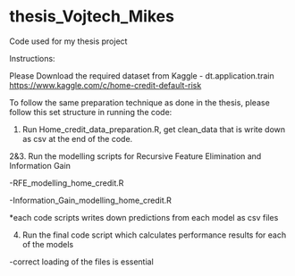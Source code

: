 # thesis_Vojtech_Mikes
Code used for my thesis project

Instructions:

Please Download the required dataset from Kaggle - dt.application.train
https://www.kaggle.com/c/home-credit-default-risk

To follow the same preparation technique as done in the thesis, please follow this set structure in running the code:

1. Run Home_credit_data_preparation.R, get clean_data that is write down as csv at the end of the code.

2&3. Run the modelling scripts for Recursive Feature Elimination and Information Gain

-RFE_modelling_home_credit.R

-Information_Gain_modelling_home_credit.R

*each code scripts writes down predictions from each model as csv files

4. Run the final code script which calculates performance results for each of the models

-correct loading of the files is essential
